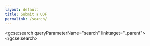 ```yaml
---
layout: default
title: Submit a UDF
permalink: /search/
---
```



<script>
  (function() {
    var cx = '013262903309526573707:khbrwyv3fpa';
    var gcse = document.createElement('script');
    gcse.type = 'text/javascript';
    gcse.async = true;
    gcse.src = (document.location.protocol == 'https:' ? 'https:' : 'http:') +
        '//www.google.com/cse/cse.js?cx=' + cx;
    var s = document.getElementsByTagName('script')[0];
    s.parentNode.insertBefore(gcse, s);
  })();
</script>
<gcse:search queryParameterName="search" linktarget="_parent"></gcse:search>